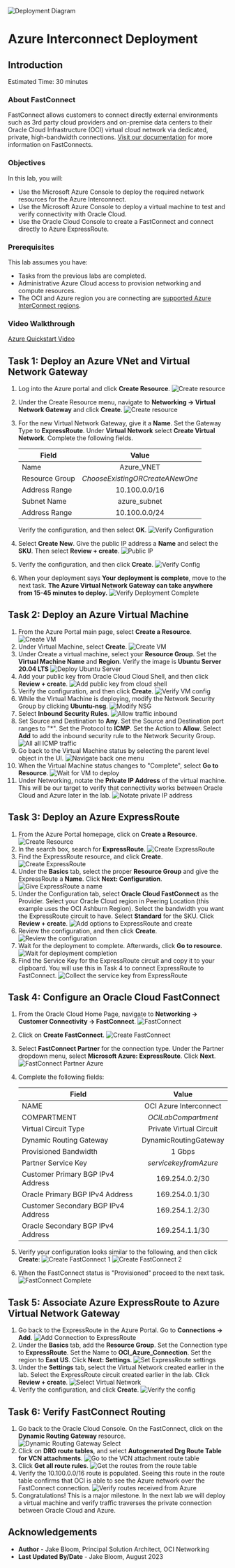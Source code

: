 ![Deployment Diagram](./oci-multicloud-connectivity/fastconnect/images_azure_interconnect/topology-interconnect.png)

# Azure Interconnect Deployment

## Introduction

Estimated Time: 30 minutes

### About FastConnect

FastConnect allows customers to connect directly external environments such as 3rd party cloud providers and on-premise data centers to their Oracle Cloud Infrastructure (OCI) virtual cloud network via dedicated, private, high-bandwidth connections. [Visit our documentation](https://docs.oracle.com/en-us/iaas/Content/Network/Tasks/Overview_of_VCNs_and_Subnets.htm) for more information on FastConnects.

### Objectives

In this lab, you will:

* Use the Microsoft Azure Console to deploy the required network resources for the Azure Interconnect.
* Use the Microsoft Azure Console to deploy a virtual machine to test and verify connectivity with Oracle Cloud.
* Use the Oracle Cloud Console to create a FastConnect and connect directly to Azure ExpressRoute.

### Prerequisites

This lab assumes you have:

* Tasks from the previous labs are completed.
* Administrative Azure Cloud access to provision networking and compute resources.
* The OCI and Azure region you are connecting are [supported Azure InterConnect regions](https://learn.microsoft.com/en-us/azure/virtual-machines/workloads/oracle/oracle-oci-overview#region-availability).

### Video Walkthrough

[Azure Quickstart Video](youtube:97dyUveTasQ:large)

## Task 1: Deploy an Azure VNet and Virtual Network Gateway

1. Log into the Azure portal and click **Create Resource**.
    ![Create resource](./oci-multicloud-connectivity/fastconnect/images_azure_interconnect/vnet-gw-1.png)
2. Under the Create Resource menu, navigate to **Networking -> Virtual Network Gateway** and click **Create**.
    ![Create resource](./oci-multicloud-connectivity/fastconnect/images_azure_interconnect/vnet-gw-2.png)
3. For the new Virtual Network Gateway, give it a **Name**. Set the Gateway Type to **ExpressRoute**. Under **Virtual Network** select **Create Virtual Network**. Complete the following fields.

    |                  **Field**              |    **Value**  |
    |----------------------------------------|:------------:|
    |Name |    Azure_VNET    |
    |Resource Group |  _ChooseExistingORCreateANewOne_    |
    |Address Range|    10.100.0.0/16    |
    |Subnet Name|  azure_subnet  |
    |Address Range|  10.100.0.0/24  |

    Verify the configuration, and then select **OK**.
    ![Verify Configuration](./oci-multicloud-connectivity/fastconnect/images_azure_interconnect/vnet-gw-3.png)
4. Select **Create New**. Give the public IP address a **Name** and select the **SKU**. Then select **Review + create**.
    ![Public IP](./oci-multicloud-connectivity/fastconnect/images_azure_interconnect/vnet-gw-4.png)
5. Verify the configuration, and then click **Create**.
    ![Verify Config](./oci-multicloud-connectivity/fastconnect/images_azure_interconnect/vnet-gw-5.png)
6. When your deployment says **Your deployment is complete**, move to the next task. **The Azure Virtual Network Gateway can take anywhere from 15-45 minutes to deploy.**
    ![Verify Deployment Complete](./oci-multicloud-connectivity/fastconnect/images_azure_interconnect/vnet-gw-6.png)

## Task 2: Deploy an Azure Virtual Machine

1. From the Azure Portal main page, select **Create a Resource**.
    ![Create VM](./oci-multicloud-connectivity/fastconnect/images_azure_interconnect/azure-vm-1.png)
2. Under Virtual Machine, select **Create**.
    ![Create VM](./oci-multicloud-connectivity/fastconnect/images_azure_interconnect/azure-vm-2.png)
3. Under Create a virtual machine, select your **Resource Group**. Set the **Virtual Machine Name** and **Region**. Verify the image is **Ubuntu Server 20.04 LTS**
    ![Deploy Ubuntu Server](./oci-multicloud-connectivity/fastconnect/images_azure_interconnect/azure-vm-3.png)
4. Add your public key from Oracle Cloud Cloud Shell, and then click **Review + create**.
    ![Add public key from cloud shell](./oci-multicloud-connectivity/fastconnect/images_azure_interconnect/azure-vm-4.png)
5. Verify the configuration, and then click **Create**.
    ![Verify VM config](./oci-multicloud-connectivity/fastconnect/images_azure_interconnect/azure-vm-5.png)
6. While the Virtual Machine is deploying, modify the Network Security Group by clicking **Ubuntu-nsg**.
    ![Modify NSG](./oci-multicloud-connectivity/fastconnect/images_azure_interconnect/azure-vm-6.png)
7. Select **Inbound Security Rules**.
    ![Allow traffic inbound](./oci-multicloud-connectivity/fastconnect/images_azure_interconnect/azure-vm-7.png)
8. Set Source and Destination to **Any**. Set the Source and Destination port ranges to "*". Set the Protocol to **ICMP**. Set the Action to **Allow**. Select **Add** to add the inbound security rule to the Network Security Group.
    ![All all ICMP traffic](./oci-multicloud-connectivity/fastconnect/images_azure_interconnect/azure-vm-8.png)
9. Go back to the Virtual Machine status by selecting the parent level object in the UI.
    ![Navigate back one menu](./oci-multicloud-connectivity/fastconnect/images_azure_interconnect/azure-vm-9.png)
10. When the Virtual Machine status changes to "Complete", select **Go to Resource**.
    ![Wait for VM to deploy](./oci-multicloud-connectivity/fastconnect/images_azure_interconnect/azure-vm-10.png)
11. Under Networking, notate the **Private IP Address** of the virtual machine. This will be our target to verify that connectivity works between Oracle Cloud and Azure later in the lab.
    ![Notate private IP address](./oci-multicloud-connectivity/fastconnect/images_azure_interconnect/azure-vm-11.png)

## Task 3: Deploy an Azure ExpressRoute

1. From the Azure Portal homepage, click on **Create a Resource**.
    ![Create Resource](./oci-multicloud-connectivity/fastconnect/images_azure_interconnect/expressroute-1.png)
2. In the search box, search for **ExpressRoute**.
    ![Create ExpressRoute](./oci-multicloud-connectivity/fastconnect/images_azure_interconnect/expressroute-2.png)
3. Find the ExpressRoute resource, and click **Create**.
    ![Create ExpressRoute](./oci-multicloud-connectivity/fastconnect/images_azure_interconnect/expressroute-3.png)
4. Under the **Basics** tab, select the proper **Resource Group** and give the ExpressRoute a **Name**. Click **Next: Configuration**.
    ![Give ExpressRoute a name](./oci-multicloud-connectivity/fastconnect/images_azure_interconnect/expressroute-4.png)
5. Under the Configuration tab, select **Oracle Cloud FastConnect** as the Provider. Select your Oracle Cloud region in Peering Location (this example uses the OCI Ashburn Region). Select the bandwidth you want the ExpressRoute circuit to have. Select **Standard** for the SKU. Click **Review + create**.
    ![Add options to ExpressRoute and create](./oci-multicloud-connectivity/fastconnect/images_azure_interconnect/expressroute-5.png)
6. Review the configuration, and then click **Create**.
    ![Review the configuration](./oci-multicloud-connectivity/fastconnect/images_azure_interconnect/expressroute-6.png)
7. Wait for the deployment to complete. Afterwards, click **Go to resource**.
    ![Wait for deployment completion](./oci-multicloud-connectivity/fastconnect/images_azure_interconnect/expressroute-7.png)
8. Find the Service Key for the ExpressRoute circuit and copy it to your clipboard. You will use this in Task 4 to connect ExpressRoute to FastConnect.
    ![Collect the service key from ExpressRoute](./oci-multicloud-connectivity/fastconnect/images_azure_interconnect/expressroute-8.png)

## Task 4: Configure an Oracle Cloud FastConnect

1. From the Oracle Cloud Home Page, navigate to **Networking -> Customer Connectivity -> FastConnect**.
    ![FastConnect](./oci-multicloud-connectivity/fastconnect/images_azure_interconnect/fastconnect-1.png)
2. Click on **Create FastConnect**.
    ![Create FastConnect](./oci-multicloud-connectivity/fastconnect/images_azure_interconnect/fastconnect-2.png)
3. Select **FastConnect Partner** for the connection type. Under the Partner dropdown menu, select **Microsoft Azure: ExpressRoute**. Click **Next**.
    ![FastConnect Partner Azure](./oci-multicloud-connectivity/fastconnect/images_azure_interconnect/fastconnect-3.png)
4. Complete the following fields:

    |                  **Field**              |    **Value**  |
    |----------------------------------------|:------------:|
    |NAME |    OCI Azure Interconnect    |
    |COMPARTMENT |  _OCILabCompartment_    |
    |Virtual Circuit Type|    Private Virtual Circuit    |
    |Dynamic Routing Gateway|  DynamicRoutingGateway  |
    |Provisioned Bandwidth|    1 Gbps    |
    |Partner Service Key|    _servicekeyfromAzure_    |
    |Customer Primary BGP IPv4 Address|    169.254.0.2/30    |
    |Oracle Primary BGP IPv4 Address|    169.254.0.1/30    |
    |Customer Secondary BGP IPv4 Address|    169.254.1.2/30    |
    |Oracle Secondary BGP IPv4 Address|    169.254.1.1/30   |

5. Verify your configuration looks similar to the following, and then click **Create**:
    ![Create FastConnect 1](./oci-multicloud-connectivity/fastconnect/images_azure_interconnect/fastconnect-4.png)
    ![Create FastConnect 2](./oci-multicloud-connectivity/fastconnect/images_azure_interconnect/fastconnect-5.png)
6. When the FastConnect status is "Provisioned" proceed to the next task.
    ![FastConnect Complete](./oci-multicloud-connectivity/fastconnect/images_azure_interconnect/fastconnect-6.png)

## Task 5: Associate Azure ExpressRoute to Azure Virtual Network Gateway

1. Go back to the ExpressRoute in the Azure Portal. Go to **Connections -> Add**.
    ![Add Connection to ExpressRoute](./oci-multicloud-connectivity/fastconnect/images_azure_interconnect/expressroute-9.png)
2. Under the **Basics** tab, add the **Resource Group**. Set the Connection type to **ExpressRoute**. Set the Name to **OCI\_Azure_Connection**. Set the region to **East US**. Click **Next: Settings**.
    ![Set ExpressRoute settings](./oci-multicloud-connectivity/fastconnect/images_azure_interconnect/expressroute-10.png)
3. Under the **Settings** tab, select the Virtual Network created earlier in the lab. Select the ExpressRoute circuit created earlier in the lab. Click **Review + create**.
    ![Select Virtual Network](./oci-multicloud-connectivity/fastconnect/images_azure_interconnect/expressroute-11.png)
4. Verify the configuration, and click **Create**.
    ![Verify the config](./oci-multicloud-connectivity/fastconnect/images_azure_interconnect/expressroute-12.png)

## Task 6: Verify FastConnect Routing

1. Go back to the Oracle Cloud Console. On the FastConnect, click on the **Dynamic Routing Gateway** resource.
    ![Dynamic Routing Gateway Select](./oci-multicloud-connectivity/fastconnect/images_azure_interconnect/fastconnect-7.png)
2. Click on **DRG route tables**, and select **Autogenerated Drg Route Table for VCN attachments**.
    ![Go to the VCN attachment route table](./oci-multicloud-connectivity/fastconnect/images_azure_interconnect/fastconnect-8.png)
3. Click **Get all route rules**.
    ![Get the routes from the route table](./oci-multicloud-connectivity/fastconnect/images_azure_interconnect/fastconnect-9.png)
4. Verify the 10.100.0.0/16 route is populated. Seeing this route in the route table confirms that OCI is able to see the Azure network over the FastConnect connection.
    ![Verify routes received from Azure](./oci-multicloud-connectivity/fastconnect/images_azure_interconnect/fastconnect-10.png)
5. Congratulations! This is a major milestone. In the next lab we will deploy a virtual machine and verify traffic traverses the private connection between Oracle Cloud and Azure.

## Acknowledgements

* **Author** - Jake Bloom, Principal Solution Architect, OCI Networking
* **Last Updated By/Date** - Jake Bloom, August 2023